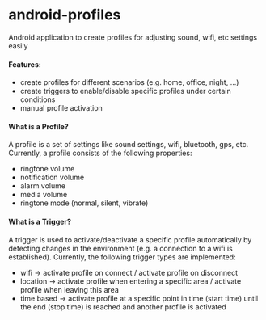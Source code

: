 # android-profiles
Android application to create profiles for adjusting sound, wifi, etc settings easily

#### Features:
* create profiles for different scenarios (e.g. home, office, night, ...)
* create triggers to enable/disable specific profiles under certain conditions
* manual profile activation

#### What is a Profile?
A profile is a set of settings like sound settings, wifi, bluetooth, gps, etc. Currently, a profile consists of the following properties:
* ringtone volume
* notification volume
* alarm volume
* media volume
* ringtone mode (normal, silent, vibrate)

#### What is a Trigger?
A trigger is used to activate/deactivate a specific profile automatically by detecting changes in the environment (e.g. a connection to a wifi is established). Currently, the following trigger types are implemented:
* wifi -> activate profile on connect / activate profile on disconnect
* location -> activate profile when entering a specific area / activate profile when leaving this area
* time based -> activate profile at a specific point in time (start time) until the end (stop time) is reached and
  another profile is activated
